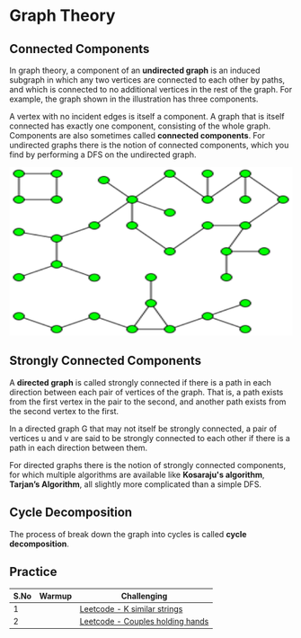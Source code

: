 # Graph Theory
## Connected Components
In graph theory, a component of an **undirected graph** is an induced subgraph in which any two vertices are connected to each other by paths, and which is connected to no additional vertices in the rest of the graph. For example, the graph shown in the illustration has three components.

A vertex with no incident edges is itself a component. A graph that is itself connected has exactly one component, consisting of the whole graph. Components are also sometimes called **connected components**. For undirected graphs there is the notion of connected components, which you find by performing a DFS on the undirected graph.

<img src="https://github.com/gauxs/cp/blob/master/media/images/component_graph.png?raw=true" width="600" height="300">


## Strongly Connected Components
A **directed graph** is called strongly connected if there is a path in each direction between each pair of vertices of the graph. That is, a path exists from the first vertex in the pair to the second, and another path exists from the second vertex to the first. 

In a directed graph G that may not itself be strongly connected, a pair of vertices u and v are said to be strongly connected to each other if there is a path in each direction between them.

For directed graphs there is the notion of strongly connected components, for which multiple algorithms are available like **Kosaraju's algorithm**, **Tarjan’s Algorithm**, all slightly more complicated than a simple DFS.

## Cycle Decomposition
The process of break down the graph into cycles is called **cycle decomposition**.

## Practice
| **S.No** 	| **Warmup** 	| **Challenging**                                                                          	|
|----------	|------------	|------------------------------------------------------------------------------------------	|
|     1    	|            	| [Leetcode - K similar strings](https://leetcode.com/problems/k-similar-strings)          	|
|     2    	|            	| [Leetcode - Couples holding hands](https://leetcode.com/problems/couples-holding-hands/) 	|
